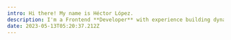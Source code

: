 ```yaml
---
intro: Hi there! My name is Héctor López.
description: I'm a Frontend **Developer** with experience building dynamic and static web pages.
date: 2023-05-13T05:20:37.212Z
---
```

